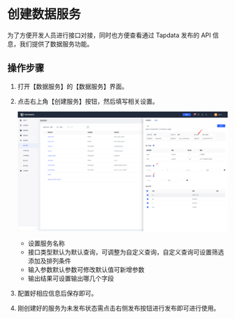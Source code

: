 # 创建数据服务

为了方便开发人员进行接口对接，同时也方便查看通过 Tapdata 发布的 API 信息，我们提供了数据服务功能。



## 操作步骤

1. 打开【数据服务】的【数据服务】界面。

2. 点击右上角【创建服务】按钮，然后填写相关设置。

   ![](../../images/create_api_service.png)

   * 设置服务名称
   * 接口类型默认为默认查询，可调整为自定义查询，自定义查询可设置筛选添加及排列条件
   * 输入参数默认参数可修改默认值可新增参数
   * 输出结果可设置输出哪几个字段

3. 配置好相应信息后保存即可。

4. 刚创建好的服务为未发布状态需点击右侧发布按钮进行发布即可进行使用。
